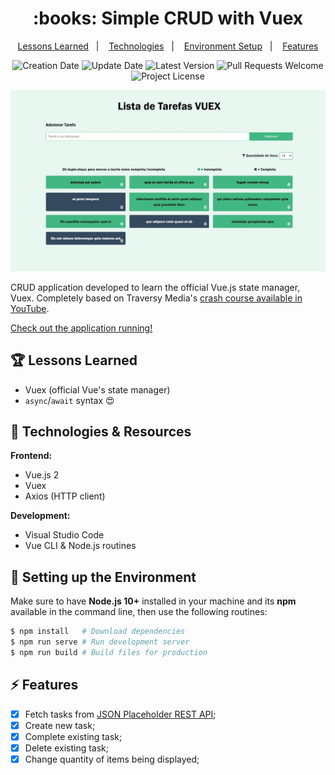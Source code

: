 <h1 align="center">
  :books: Simple CRUD with Vuex
</h1>

<p align="center">
  <a href="#trophy-lessons-learned">Lessons Learned</a>&nbsp;&nbsp;&nbsp;|&nbsp;&nbsp;&nbsp;
  <a href="#rocket-technologies--resources">Technologies</a>&nbsp;&nbsp;&nbsp;|&nbsp;&nbsp;&nbsp;
  <a href="#hammer-setting-up-the-environment">Environment Setup</a>&nbsp;&nbsp;&nbsp;|&nbsp;&nbsp;&nbsp;
  <a href="#zap-features">Features</a>
</p>

<p align="center">
  <img src="https://img.shields.io/static/v1?labelColor=000000&color=42b883&label=created%20at&message=Aug%202019" alt="Creation Date" />

  <img src="https://img.shields.io/github/last-commit/juliolmuller/studying-vuex-crud?label=updated%20at&labelColor=000000&color=42b883" alt="Update Date" />

  <img src="https://img.shields.io/github/v/tag/juliolmuller/studying-vuex-crud?label=latest%20version&labelColor=000000&color=42b883" alt="Latest Version" />

  <img src="https://img.shields.io/static/v1?labelColor=000000&color=42b883&label=PRs&message=welcome" alt="Pull Requests Welcome" />

  <img src="https://img.shields.io/github/license/juliolmuller/studying-vuex-crud?labelColor=000000&color=42b883" alt="Project License" />
</p>

![Application snapshot](./src/assets/app-overview.jpg)

CRUD application developed to learn the official Vue.js state manager, Vuex. Completely based on Traversy Media's [crash course available in YouTube](https://www.youtube.com/watch?v=5lVQgZzLMHc).

[Check out the application running!](https://juliolmuller.github.io/studying-vuex-crud/)

## :trophy: Lessons Learned

- Vuex (official Vue's state manager)
- `async`/`await` syntax :heart_eyes:

## :rocket: Technologies & Resources

**Frontend:**
- Vue.js 2
- Vuex
- Axios (HTTP client)

**Development:**
- Visual Studio Code
- Vue CLI & Node.js routines

## :hammer: Setting up the Environment

Make sure to have **Node.js 10+** installed in your machine and its **npm** available in the command line, then use the following routines:

```bash
$ npm install   # Download dependencies
$ npm run serve # Run development server
$ npm run build # Build files for production
```

## :zap: Features

- [x] Fetch tasks from [JSON Placeholder REST API](https://jsonplaceholder.typicode.com/);
- [x] Create new task;
- [x] Complete existing task;
- [x] Delete existing task;
- [x] Change quantity of items being displayed;
